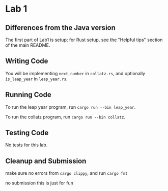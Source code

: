 # Lab 1


## Differences from the Java version

The first part of Lab1 is setup; for Rust setup, see the "Helpful tips" section of the main README.

## Writing Code

You will be implementing `next_number` in `collatz.rs`, and optionally `is_leap_year` in `leap_year.rs`.


## Running Code

To run the leap year program, run `cargo run --bin leap_year`.

To run the collatz program, run `cargo run --bin collatz`.

## Testing Code

No tests for this lab.

## Cleanup and Submission

make sure no errors from `cargo clippy`, and run `cargo fmt`

no submission this is just for fun
